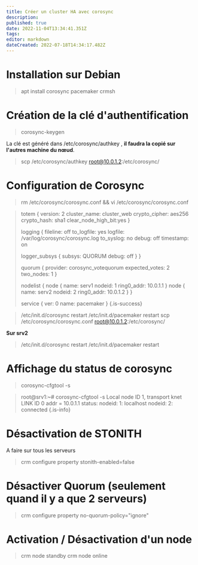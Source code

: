 ```yaml
---
title: Créer un cluster HA avec corosync
description: 
published: true
date: 2022-11-04T13:34:41.351Z
tags: 
editor: markdown
dateCreated: 2022-07-18T14:34:17.482Z
---
```


# Installation sur Debian
> apt install corosync pacemaker crmsh

# Création de la clé d'authentification
> corosync-keygen

La clé est généré dans /etc/corosync/authkey , **il faudra la copié sur l'autres machine du nœud**.
> scp /etc/corosync/authkey root@10.0.1.2:/etc/corosync/

# Configuration de Corosync
> rm /etc/corosync/corosync.conf && vi /etc/corosync/corosync.conf

> totem {
> 	version: 2
> 	cluster_name: cluster_web
> 	crypto_cipher: aes256
> 	crypto_hash: sha1
> 	clear_node_high_bit:yes
> }
> 
> logging {
> 	fileline: off
> 	to_logfile: yes
> 	logfile: /var/log/corosync/corosync.log
> 	to_syslog: no
> 	debug: off
> 	timestamp: on
> 
> 	logger_subsys {
> 		subsys: QUORUM
> 		debug: off
> 	}
> }
> 
> quorum {
> 	provider: corosync_votequorum
> 	expected_votes: 2
> 	two_nodes: 1
> }
> 
> nodelist {
> 	node {
> 		name: serv1
> 		nodeid: 1
> 		ring0_addr: 10.0.1.1
> 	}
> 	node {
> 		name: serv2
> 		nodeid: 2
> 		ring0_addr: 10.0.1.2
> 	}
> }
> 
> service {
> 	ver: 0
> 	name: pacemaker
> }
{.is-success}



> /etc/init.d/corosync restart
> /etc/init.d/pacemaker restart
> scp /etc/corosync/corosync.conf root@10.0.1.2:/etc/corosync/

**Sur srv2**
> /etc/init.d/corosync restart
> /etc/init.d/pacemaker restart

# Affichage du status de corosync
> corosync-cfgtool -s

> root@srv1:~# corosync-cfgtool -s
>  Local node ID 1, transport knet
> LINK ID 0
>   	addr	= 10.0.1.1
>   	status:
> 		nodeid:   1:	localhost
> 		nodeid:   2:	connected
{.is-info}


# Désactivation de STONITH
A faire sur tous les serveurs
> crm configure property stonith-enabled=false

# Désactiver Quorum (seulement quand il y a que 2 serveurs)
> crm configure property no-quorum-policy="ignore"

# Activation / Désactivation d'un node
> crm node standby
> crm node online